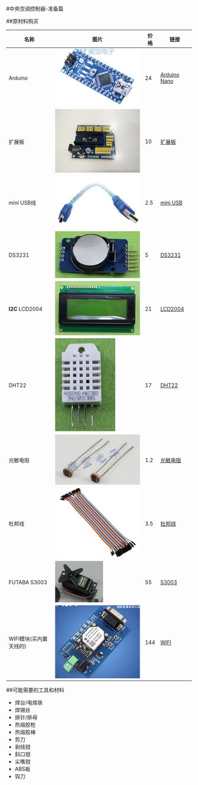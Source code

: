 #中央空调控制器-准备篇

##原材料购买


| 名称	| 图片	| 价格	| 链接	|
|----	|----	|----	|----	|
| Arduino	| ![](screen/nano.png)	| 24	| [Arduino Nano](http://item.taobao.com/item.htm?spm=a1z10.5-c.w4002-1685197539.15.8GlHtd&id=15733833441)	|
| 扩展板	|	![](screen/kzb.png)	| 10	| [扩展板](http://item.taobao.com/item.htm?spm=a1z10.3-c.w4002-1685211022.18.tIa5g1&id=21678604895)	|
| mini USB线	| ![](screen/miniusb.png)	| 2.5	| [mini USB](http://item.taobao.com/item.htm?spm=a1z10.5-c.w4002-1685197539.15.jVZ8R7&id=40351849521)	|
| DS3231	| ![](screen/ds3231.png)	| 5	| [DS3231](http://item.taobao.com/item.htm?spm=a1z10.5-c.w4002-1685197539.9.zM67k6&id=37488105948)	|
| **I2C** LCD2004	| ![](screen/2004.png)	| 21	| [LCD2004](http://item.taobao.com/item.htm?spm=a1z10.5-c.w4002-1685197539.15.2V98uJ&id=19385040494)	|
| DHT22	| ![](screen/dht.png)	| 17	| [DHT22](http://item.taobao.com/item.htm?spm=a1z10.3-c.w4002-1685211022.11.7KKKOE&id=6322475249)	|
| 光敏电阻	| ![](screen/gmdz.png)	| 1.2	| [光敏电阻](http://item.taobao.com/item.htm?spm=a1z10.5-c.w4002-1685197539.25.642x7C&id=12859015990)	|
| 杜邦线	| ![](screen/dbx.png)	| 3.5	| [杜邦线](http://item.taobao.com/item.htm?spm=a1z10.3-c.w4002-1685211022.14.6rCGUc&id=6203202913)	|
| FUTABA S3003	| ![](screen/s3003.png)	| 55	| [S3003](http://item.taobao.com/item.htm?spm=a230r.1.14.24.It07lO&id=35577062480&ns=1&abbucket=14#detail)	|
| WIFI模块(买内置天线的)	| ![](screen/wifi.png)	| 144	| [WIFI](http://detail.tmall.com/item.htm?spm=a1z10.3-b.w4011-5602082699.69.b2opiF&id=22288063406&rn=7bcc4a5a12cc9e0be7ff90f1e38b9644&abbucket=16)	|


##可能需要的工具和材料

* 焊台/电烙铁
* 焊锡丝
* 排针/排母
* 热熔胶枪
* 热熔胶棒
* 剪刀
* 剥线钳
* 斜口钳
* 尖嘴钳
* ABS板
* 钩刀